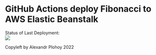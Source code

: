 # GitHub Actions deploy Fibonacci to AWS Elastic Beanstalk




Status of Last Deployment:<br>
<img src="https://github.com/alexdoublesmile/-edu-Kubernetes/workflows/CICD-Pipeline-to-AWS-ElasticBeanstalk/badge.svg?branch=main"><br>


Copyleft by Alexandr Plohoy 2022